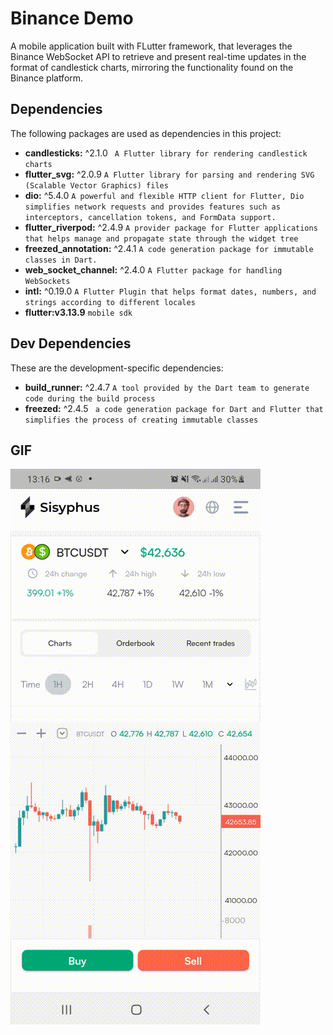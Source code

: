 # Binance Demo

A mobile application built with FLutter framework, that leverages the Binance WebSocket API 
to retrieve and present real-time updates in the format of candlestick charts, mirroring the
functionality found on the Binance platform.




## Dependencies

The following packages are used as dependencies in this project:
- **candlesticks:** ^2.1.0   ` A Flutter library for rendering candlestick charts`
- **flutter_svg:** ^2.0.9    `A Flutter library for parsing and rendering SVG (Scalable Vector Graphics) files`
- **dio:** ^5.4.0    `A powerful and flexible HTTP client for Flutter, Dio simplifies network requests and provides features such as interceptors, cancellation tokens, and FormData support.` 
- **flutter_riverpod:** ^2.4.9 `A provider package for Flutter applications that helps manage and propagate state through the widget tree`
- **freezed_annotation:** ^2.4.1 `A code generation package for immutable classes in Dart.`
- **web_socket_channel:** ^2.4.0   `A Flutter package for handling WebSockets`
- **intl:** ^0.19.0 `A Flutter Plugin that helps format dates, numbers, and strings according to different locales`
- **flutter:v3.13.9**   `mobile sdk`

## Dev Dependencies

These are the development-specific dependencies:

- **build_runner:** ^2.4.7 `A tool provided by the Dart team to generate code during the build process`
- **freezed:** ^2.4.5  ` a code generation package for Dart and Flutter that simplifies the process of creating immutable classes`


## GIF
![Example GIF](screenshots/screen_record.gif)



